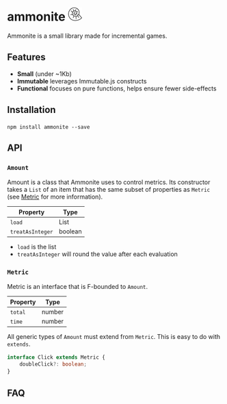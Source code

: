 # ammonite ![ammonite](media/ammonite.png)

Ammonite is a small library made for incremental games.

## Features
- **Small** (under ~1Kb)
- **Immutable** leverages Immutable.js constructs
- **Functional** focuses on pure functions, helps ensure fewer side-effects

## Installation

`npm install ammonite --save`

## API

### `Amount`

Amount is a class that Ammonite uses to control metrics. Its constructor takes a `List` of an item that has the same subset of properties as `Metric` (see [Metric](#Metric) for more information).

| Property       | Type                   |
|----------------|------------------------|
| `load`           | List<T extends Metric> |
| `treatAsInteger` | boolean                |

- `load` is the list
- `treatAsInteger` will round the value after each evaluation

### `Metric`

Metric is an interface that is F-bounded to `Amount`.

| Property | Type   |
|----------|--------|
| `total`    | number |
| `time`     | number |

All generic types of `Amount` must extend from `Metric`. This is easy to do with `extends`.

```Typescript
interface Click extends Metric {
    doubleClick?: boolean;
}
```


## FAQ
